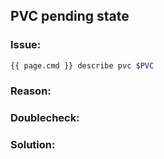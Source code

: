 ## PVC pending state

### Issue: 
```bash
{{ page.cmd }} describe pvc $PVC
```

### Reason:

### Doublecheck:

### Solution:
